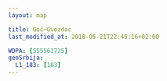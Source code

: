 ```yaml
---
layout: map

title: Goč–Gvozdac
last_modified_at: 2018-05-21T22:45:16+02:00

WDPA: [555561725]
geoSrbija:
  L1_183: [183]
---
```


